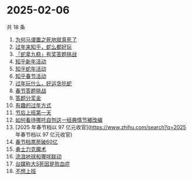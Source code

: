# 2025-02-06

共 18 条

<!-- BEGIN ZHIHUSEARCH -->
<!-- 最后更新时间 Thu Feb 06 2025 20:41:34 GMT+0800 (China Standard Time) -->
1. [为何马谡置之死地就真死了](https://www.zhihu.com/search?q=为何马谡置之死地就真死了)
1. [过年来知乎，蛇么都好玩](https://www.zhihu.com/search?q=过年来知乎，蛇么都好玩)
1. [「蛇拿九稳」有奖答题挑战](https://www.zhihu.com/search?q=「蛇拿九稳」有奖答题挑战)
1. [知乎新年活动](https://www.zhihu.com/search?q=知乎新年活动)
1. [知乎蛇年活动](https://www.zhihu.com/search?q=知乎蛇年活动)
1. [知乎春节活动](https://www.zhihu.com/search?q=知乎春节活动)
1. [过年玩什么，好运贪吃蛇](https://www.zhihu.com/search?q=过年玩什么，好运贪吃蛇)
1. [春节答题挑战](https://www.zhihu.com/search?q=春节答题挑战)
1. [答题分奖金](https://www.zhihu.com/search?q=答题分奖金)
1. [有趣的过年方式](https://www.zhihu.com/search?q=有趣的过年方式)
1. [节后上班第一天](https://www.zhihu.com/search?q=节后上班第一天)
1. [如何看待哪吒自刎这一经典情节被改编](https://www.zhihu.com/search?q=如何看待哪吒自刎这一经典情节被改编)
1. [2025 年春节档以 97 亿元收官](https://www.zhihu.com/search?q=2025 年春节档以 97 亿元收官)
1. [春节档票房破60亿](https://www.zhihu.com/search?q=春节档票房破60亿)
1. [勇士力克魔术](https://www.zhihu.com/search?q=勇士力克魔术)
1. [流浪地球和哪咤联动](https://www.zhihu.com/search?q=流浪地球和哪咤联动)
1. [台媒称大S死因是败血症](https://www.zhihu.com/search?q=台媒称大S死因是败血症)
1. [不想上班](https://www.zhihu.com/search?q=不想上班)
<!-- END ZHIHUSEARCH -->
